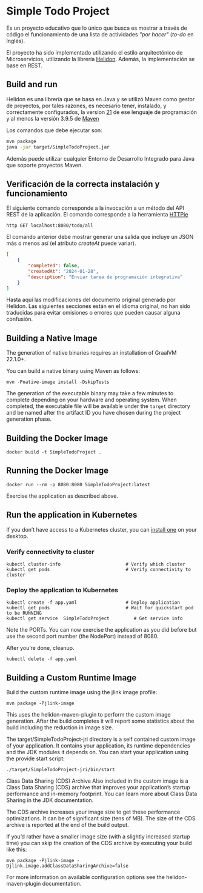 # Simple Todo Project

Es un proyecto educativo que lo único que busca es mostrar a través de código el funcionamiento de una lista de 
actividades *"por hacer"* (*to-do* en Inglés). 

El proyecto ha sido implementado utilizando el estilo arquitectónico de Microservicios, utilizando la librería 
[Helidon](https://helidon.io). Además, la implementación se base en REST.



## Build and run

Helidon es una librería que se basa en Java y se utilizó Maven como  gestor de proyectos, por tales razones, 
es necesario tener, instalado, y correctamente configurados, la version [21](https://adoptium.net/) de ese lenguaje de 
programación y al menos la versión 3.9.5 de [Maven](https://maven.apache.org)

Los comandos que debe ejecutar son:

```bash
mvn package
java -jar target/SimpleTodoProject.jar
```

Además puede utilizar cualquier Entorno de Desarrollo Integrado para Java que soporte proyectos Maven.

## Verificación de la correcta instalación y funcionamiento

El siguiente comando corresponde a la invocación a un método del API REST de la aplicación. El comando corresponde a la
herramienta [HTTPie](https://httpie.io)

```
http GET localhost:8080/todo/all
```
El comando anterior debe mostrar generar una salida que incluye un JSON más o menos así (el atributo _createAt_ puede 
variar).

```json
[
    {
        "completed": false,
        "createdAt": "2024-01-28",
        "description": "Enviar tarea de programación integrativa"
    }
]
```

Hasta aquí las modificaciones del documento original generado por Helidon. Las siguientes secciones están en el idioma
original, no han sido traducidas para evitar omisiones o errores que pueden causar alguna confusión.



## Building a Native Image

The generation of native binaries requires an installation of GraalVM 22.1.0+.

You can build a native binary using Maven as follows:

```
mvn -Pnative-image install -DskipTests
```

The generation of the executable binary may take a few minutes to complete depending on
your hardware and operating system. When completed, the executable file will be available
under the `target` directory and be named after the artifact ID you have chosen during the
project generation phase.



## Building the Docker Image

```
docker build -t SimpleTodoProject .
```

## Running the Docker Image

```
docker run --rm -p 8080:8080 SimpleTodoProject:latest
```

Exercise the application as described above.
                                

## Run the application in Kubernetes

If you don’t have access to a Kubernetes cluster, you can [install one](https://helidon.io/docs/latest/#/about/kubernetes) on your desktop.

### Verify connectivity to cluster

```
kubectl cluster-info                        # Verify which cluster
kubectl get pods                            # Verify connectivity to cluster
```

### Deploy the application to Kubernetes

```
kubectl create -f app.yaml                  # Deploy application
kubectl get pods                            # Wait for quickstart pod to be RUNNING
kubectl get service  SimpleTodoProject         # Get service info
```

Note the PORTs. You can now exercise the application as you did before but use the second
port number (the NodePort) instead of 8080.

After you’re done, cleanup.

```
kubectl delete -f app.yaml
```
                                

## Building a Custom Runtime Image

Build the custom runtime image using the jlink image profile:

```
mvn package -Pjlink-image
```

This uses the helidon-maven-plugin to perform the custom image generation.
After the build completes it will report some statistics about the build including the reduction in image size.

The target/SimpleTodoProject-jri directory is a self contained custom image of your application. It contains your application,
its runtime dependencies and the JDK modules it depends on. You can start your application using the provide start script:

```
./target/SimpleTodoProject-jri/bin/start
```

Class Data Sharing (CDS) Archive
Also included in the custom image is a Class Data Sharing (CDS) archive that improves your application’s startup
performance and in-memory footprint. You can learn more about Class Data Sharing in the JDK documentation.

The CDS archive increases your image size to get these performance optimizations. It can be of significant size (tens of MB).
The size of the CDS archive is reported at the end of the build output.

If you’d rather have a smaller image size (with a slightly increased startup time) you can skip the creation of the CDS
archive by executing your build like this:

```
mvn package -Pjlink-image -Djlink.image.addClassDataSharingArchive=false
```

For more information on available configuration options see the helidon-maven-plugin documentation.
                                
